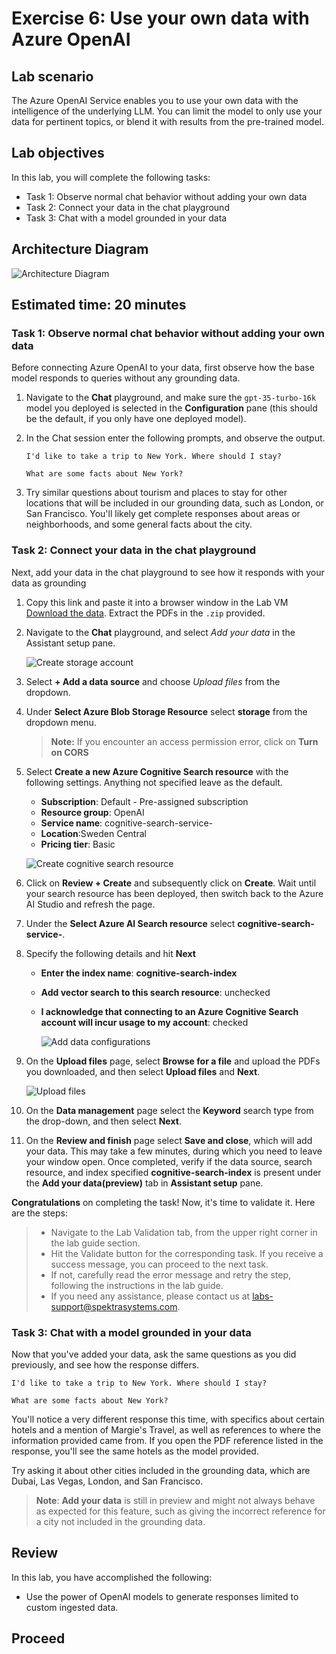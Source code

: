 # Exercise 6: Use your own data with Azure OpenAI

## Lab scenario
The Azure OpenAI Service enables you to use your own data with the intelligence of the underlying LLM. You can limit the model to only use your data for pertinent topics, or blend it with results from the pre-trained model.

## Lab objectives
In this lab, you will complete the following tasks:

- Task 1: Observe normal chat behavior without adding your own data
- Task 2: Connect your data in the chat playground
- Task 3: Chat with a model grounded in your data

## Architecture Diagram

  ![](media/lab-06-ad.png "Architecture Diagram")

## Estimated time: 20 minutes

### Task 1: Observe normal chat behavior without adding your own data

Before connecting Azure OpenAI to your data, first observe how the base model responds to queries without any grounding data.

1. Navigate to the **Chat** playground, and make sure the `gpt-35-turbo-16k` model you deployed is selected in the **Configuration** pane (this should be the default, if you only have one deployed model).

1. In the Chat session enter the following prompts, and observe the output.

    ```
    I'd like to take a trip to New York. Where should I stay?
    ```
    ```
    What are some facts about New York?
    ```
    
1. Try similar questions about tourism and places to stay for other locations that will be included in our grounding data, such as London, or San Francisco. You'll likely get complete responses about areas or neighborhoods, and some general facts about the city.


### Task 2: Connect your data in the chat playground

Next, add your data in the chat playground to see how it responds with your data as grounding

1. Copy this link and paste it into a browser window in the Lab VM [Download the data](https://aka.ms/own-data-brochures). Extract the PDFs in the `.zip` provided.
1. Navigate to the **Chat** playground, and select *Add your data* in the Assistant setup pane.

   ![](media/image243.png "Create storage account")

1. Select **+ Add a data source** and choose *Upload files* from the dropdown.

1. Under **Select Azure Blob Storage Resource** select **storage<inject key="Deployment ID" enableCopy="false"></inject>** from the dropdown menu.

   >**Note:** If you encounter an access permission error, click on **Turn on CORS**

1. Select **Create a new Azure Cognitive Search resource** with the following settings. Anything not specified leave as the default.

    - **Subscription**: Default - Pre-assigned subscription
    - **Resource group**: OpenAI
    - **Service name**: cognitive-search-service-<inject key="Deployment ID" enableCopy="false"></inject>
    - **Location**:Sweden Central
    - **Pricing tier**: Basic

    ![](media/img455.png "Create cognitive search resource")

1. Click on **Review + Create** and subsequently click on **Create**. Wait until your search resource has been deployed, then switch back to the Azure AI Studio and refresh the page.
1. Under the **Select Azure AI Search resource** select **cognitive-search-service-<inject key="Deployment ID" enableCopy="false"></inject>**.

1. Specify the following details and hit **Next**
    - **Enter the index name**: **cognitive-search-index**
    - **Add vector search to this search resource**: unchecked
    - **I acknowledge that connecting to an Azure Cognitive Search account will incur usage to my account**: checked

       ![](media/image456.png "Add data configurations")

1. On the **Upload files** page, select **Browse for a file** and upload the PDFs you downloaded, and then select **Upload files** and 
    **Next**.
      
    ![](media/image312.png "Upload files")

1. On the **Data management** page select the **Keyword** search type from the drop-down, and then select **Next**.
1. On the **Review and finish** page select **Save and close**, which will add your data. This may take a few minutes, during which you need to leave your window open. Once completed, verify if the data source, search resource, and index specified **cognitive-search-index** is present under the **Add your data(preview)** tab in **Assistant setup** pane.
   
  **Congratulations** on completing the task! Now, it's time to validate it. Here are the steps:

  > - Navigate to the Lab Validation tab, from the upper right corner in the lab guide section.
  > - Hit the Validate button for the corresponding task. If you receive a success message, you can proceed to the next task. 
  > - If not, carefully read the error message and retry the step, following the instructions in the lab guide.
  > - If you need any assistance, please contact us at labs-support@spektrasystems.com.

### Task 3: Chat with a model grounded in your data

Now that you've added your data, ask the same questions as you did previously, and see how the response differs.

```
I'd like to take a trip to New York. Where should I stay?
```

```
What are some facts about New York?
```

You'll notice a very different response this time, with specifics about certain hotels and a mention of Margie's Travel, as well as references to where the information provided came from. If you open the PDF reference listed in the response, you'll see the same hotels as the model provided.

Try asking it about other cities included in the grounding data, which are Dubai, Las Vegas, London, and San Francisco.

> **Note**: **Add your data** is still in preview and might not always behave as expected for this feature, such as giving the incorrect reference for a city not included in the grounding data.

## Review

In this lab, you have accomplished the following:
-   Use the power of OpenAI models to generate responses limited to custom ingested data.

## Proceed 
